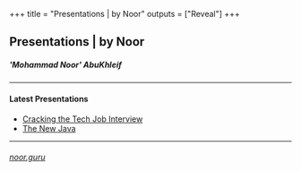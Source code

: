 +++
title = "Presentations | by Noor"
outputs = ["Reveal"]
+++

## Presentations | by Noor

##### 'Mohammad Noor' AbuKhleif

---

#### Latest Presentations

- [Cracking the Tech Job Interview](/TechInterview)
- [The New Java](/NewJava)

---

###### [noor.guru](https://www.noor.guru)

